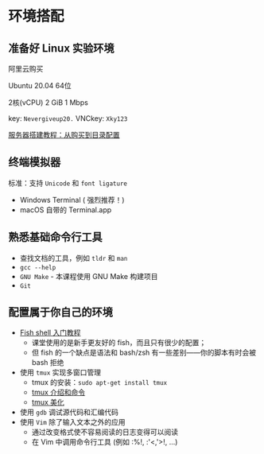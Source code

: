 # 环境搭配
## 准备好 Linux 实验环境
阿里云购买

Ubuntu 20.04 64位

2核(vCPU)
2 GiB
1 Mbps

key: `Nevergiveup20.`
VNCkey: `Xky123`

[服务器搭建教程：从购买到目录配置](http://www.taodudu.cc/news/show-5382052.html?action=onClick)

## 终端模拟器

标准：支持 `Unicode` 和 `font ligature` 

- Windows Terminal ( 强烈推荐！)
- macOS 自带的 Terminal.app 

## 熟悉基础命令行工具

- 查找文档的工具，例如 `tldr` 和 `man`
- `gcc --help`
- `GNU Make` - 本课程使用 GNU Make 构建项目
- `Git`

## 配置属于你自己的环境
- [Fish shell 入门教程](http://www.ruanyifeng.com/blog/2017/05/fish_shell.html)
  - 课堂使用的是新手更友好的 fish，而且只有很少的配置；
  - 但 fish 的一个缺点是语法和 bash/zsh 有一些差别——你的脚本有时会被 bash 拒绝
- 使用 `tmux` 实现多窗口管理
  - tmux 的安装：`sudo apt-get install tmux`
  - [tmux 介绍和命令](https://www.bilibili.com/video/BV1da4y1p7e1/?spm_id_from=333.337.search-card.all.click&vd_source=454e9c56dd1d2d25131e921b939a8d39)
  - [tmux 美化](https://www.bilibili.com/video/BV1y64y1v7Yp/?spm_id_from=333.999.0.0&vd_source=454e9c56dd1d2d25131e921b939a8d39)
- 使用 `gdb` 调试源代码和汇编代码
- 使用 `Vim` 除了输入文本之外的应用
  - 通过改变格式使不容易阅读的日志变得可以阅读
  - 在 Vim 中调用命令行工具 (例如 :%!, :'<,'>!, ...)
